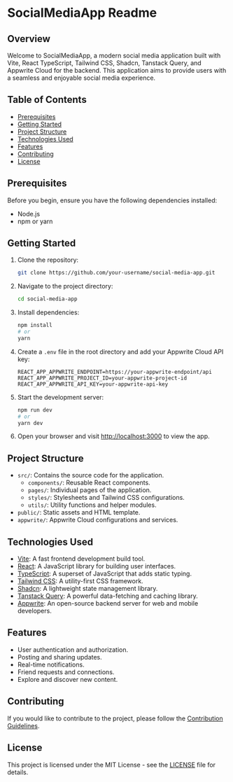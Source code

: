 # SocialMediaApp Readme

## Overview

Welcome to SocialMediaApp, a modern social media application built with Vite, React TypeScript, Tailwind CSS, Shadcn, Tanstack Query, and Appwrite Cloud for the backend. This application aims to provide users with a seamless and enjoyable social media experience.

## Table of Contents

- [Prerequisites](#prerequisites)
- [Getting Started](#getting-started)
- [Project Structure](#project-structure)
- [Technologies Used](#technologies-used)
- [Features](#features)
- [Contributing](#contributing)
- [License](#license)

## Prerequisites

Before you begin, ensure you have the following dependencies installed:

- Node.js
- npm or yarn

## Getting Started

1. Clone the repository:

   ```bash
   git clone https://github.com/your-username/social-media-app.git
   ```

2. Navigate to the project directory:

   ```bash
   cd social-media-app
   ```

3. Install dependencies:

   ```bash
   npm install
   # or
   yarn
   ```

4. Create a `.env` file in the root directory and add your Appwrite Cloud API key:

   ```env
   REACT_APP_APPWRITE_ENDPOINT=https://your-appwrite-endpoint/api
   REACT_APP_APPWRITE_PROJECT_ID=your-appwrite-project-id
   REACT_APP_APPWRITE_API_KEY=your-appwrite-api-key
   ```

5. Start the development server:

   ```bash
   npm run dev
   # or
   yarn dev
   ```

6. Open your browser and visit [http://localhost:3000](http://localhost:3000) to view the app.

## Project Structure

- `src/`: Contains the source code for the application.
  - `components/`: Reusable React components.
  - `pages/`: Individual pages of the application.
  - `styles/`: Stylesheets and Tailwind CSS configurations.
  - `utils/`: Utility functions and helper modules.
- `public/`: Static assets and HTML template.
- `appwrite/`: Appwrite Cloud configurations and services.

## Technologies Used

- [Vite](https://vitejs.dev/): A fast frontend development build tool.
- [React](https://reactjs.org/): A JavaScript library for building user interfaces.
- [TypeScript](https://www.typescriptlang.org/): A superset of JavaScript that adds static typing.
- [Tailwind CSS](https://tailwindcss.com/): A utility-first CSS framework.
- [Shadcn](https://shadcn.com/): A lightweight state management library.
- [Tanstack Query](https://react-query.tanstack.com/): A powerful data-fetching and caching library.
- [Appwrite](https://appwrite.io/): An open-source backend server for web and mobile developers.

## Features

- User authentication and authorization.
- Posting and sharing updates.
- Real-time notifications.
- Friend requests and connections.
- Explore and discover new content.

## Contributing

If you would like to contribute to the project, please follow the [Contribution Guidelines](CONTRIBUTING.md).

## License

This project is licensed under the MIT License - see the [LICENSE](LICENSE) file for details.